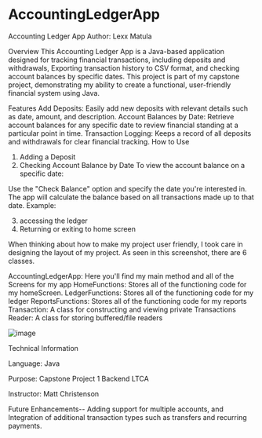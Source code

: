 # AccountingLedgerApp
Accounting Ledger App
Author: Lexx Matula

Overview
This Accounting Ledger App is a Java-based application designed for tracking financial transactions, including deposits and withdrawals, Exporting transaction history to CSV format, and checking account balances by specific dates. This project is part of my capstone project, demonstrating my ability to create a functional, user-friendly financial system using Java.

Features
Add Deposits: Easily add new deposits with relevant details such as date, amount, and description.
Account Balances by Date: Retrieve account balances for any specific date to review financial standing at a particular point in time.
Transaction Logging: Keeps a record of all deposits and withdrawals for clear financial tracking.
How to Use
1. Adding a Deposit
2. Checking Account Balance by Date
To view the account balance on a specific date:

Use the "Check Balance" option and specify the date you're interested in.
The app will calculate the balance based on all transactions made up to that date.
Example:

3. accessing the ledger
4. Returning or exiting to home screen 


When thinking about how to make my project user friendly, I took care in designing the layout of my project. As seen in this screenshot, there are 6 classes.

AccountingLedgerApp: Here you'll find my main method and all of the Screens for my app
HomeFunctions: Stores all of the functioning code for my homeScreen.
LedgerFunctions: Stores all of the functioning code for my ledger
ReportsFunctions: Stores all of the functioning code for my reports
Transaction: A class for constructing and viewing private Transactions
Reader: A class for storing buffered/file readers

![image](https://github.com/user-attachments/assets/b36066dc-6746-467c-a52e-49aeb98f1ee2)



Technical Information

Language: Java

Purpose: Capstone Project 1 Backend LTCA 

Instructor: Matt Christenson



Future Enhancements--
Adding support for multiple accounts, and 
Integration of additional transaction types such as transfers and recurring payments.


